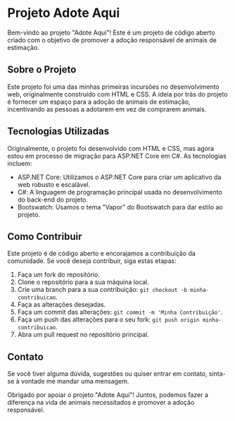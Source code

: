 ﻿# Projeto Adote Aqui

Bem-vindo ao projeto "Adote Aqui"! Este é um projeto de código aberto criado com o objetivo de promover a adoção responsável de animais de estimação.

## Sobre o Projeto

Este projeto foi uma das minhas primeiras incursões no desenvolvimento web, originalmente construído com HTML e CSS. A ideia por trás do projeto é fornecer um espaço para a adoção de animais de estimação, incentivando as pessoas a adotarem em vez de comprarem animais.

## Tecnologias Utilizadas

Originalmente, o projeto foi desenvolvido com HTML e CSS, mas agora estou em processo de migração para ASP.NET Core em C#. As tecnologias incluem:

- ASP.NET Core: Utilizamos o ASP.NET Core para criar um aplicativo da web robusto e escalável.
- C#: A linguagem de programação principal usada no desenvolvimento do back-end do projeto.
- Bootswatch: Usamos o tema "Vapor" do Bootswatch para dar estilo ao projeto.

## Como Contribuir

Este projeto é de código aberto e encorajamos a contribuição da comunidade. Se você deseja contribuir, siga estas etapas:

1. Faça um fork do repositório.
2. Clone o repositório para a sua máquina local.
3. Crie uma branch para a sua contribuição: `git checkout -b minha-contribuicao`.
4. Faça as alterações desejadas.
5. Faça um commit das alterações: `git commit -m 'Minha Contribuição'`.
6. Faça um push das alterações para o seu fork: `git push origin minha-contribuicao`.
7. Abra um pull request no repositório principal.

## Contato

Se você tiver alguma dúvida, sugestões ou quiser entrar em contato, sinta-se à vontade me mandar uma mensagem.

Obrigado por apoiar o projeto "Adote Aqui"! Juntos, podemos fazer a diferença na vida de animais necessitados e promover a adoção responsável.
